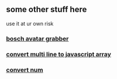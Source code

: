 ## some other stuff here

use it at  ur own risk

### [bosch avatar grabber](https://jackblk.github.io/other/ba.htm)
### [convert multi line to javascript array](https://jackblk.github.io/other/cvt2js.htm)
### [convert num](https://jackblk.github.io/other/convertNum.htm)

